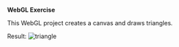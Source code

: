 **WebGL Exercise**

This WebGL project creates a canvas and draws triangles.

Result:
![triangle](https://github.com/eduardo-svitla/WebGL-exercise/assets/167832163/34f50853-5adf-49ef-972e-543161b0ce8e)
